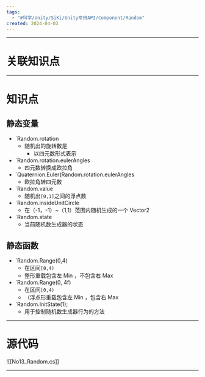 ```yaml
---
tags:
  - "#科学/Unity/SiKi/Unity常用API/Component/Random"
created: 2024-04-03
---
```


---
# 关联知识点



---
# 知识点

## 静态变量

- `Random.rotation
	- 随机出的旋转数是
		- 以四元数形式表示
- `Random.rotation.eulerAngles
	- 四元数转换成欧拉角
- `Quaternion.Euler(Random.rotation.eulerAngles
	- 欧拉角转四元数
- `Random.value
	- 随机出`[0,1]`之间的浮点数
- `Random.insideUnitCircle
	- 在（-1，-1）~（1,1）范围内随机生成的一个 Vector2
- `Random.state
	- 当前随机数生成器的状态
## 静态函数

- `Random.Range(0,4)
	- 在区间`[0,4)`
	- 整形重载包含左 Min ，不包含右 Max
- `Random.Range(0, 4f)
	- 在区间`[0,4)`
	- （浮点形重载包含左 Min ，包含右 Max 
- `Random.InitState(1);
	- 用于控制随机数生成器行为的方法

---
# 源代码

![[No13_Random.cs]]

---